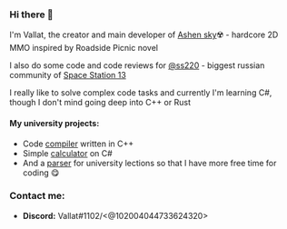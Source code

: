 ### Hi there 👋

I'm Vallat, the creator and main developer of [Ashen sky](https://github.com/Vallat/Ashen-Sky)☢️ - hardcore 2D MMO inspired by Roadside Picnic novel

I also do some code and code reviews for [@ss220](https://github.com/ss220-space) - biggest russian community of [Space Station 13](https://spacestation13.com)

I really like to solve complex code tasks and currently I'm learning C#, though I don't mind going deep into C++ or Rust

#### My university projects:
- Code [compiler](https://github.com/Vallat/custom_compiler) written in C++
- Simple [calculator](https://github.com/Vallat/calculator) on C#
- And a [parser](https://github.com/Vallat/mirapolis-parser) for university lections so that I have more free time for coding 😋

### Contact me:
- **Discord:** Vallat#1102/<@102004044733624320>
